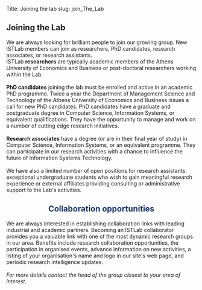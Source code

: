 Title: Joining the lab
slug: join_The_Lab

<div class="container">

  <div class="panel panel-default">
    <div class="panel-heading">
      <h2>Joining the Lab</h2>
    </div>
  </div>

  <div class="thumbnail">
     We are always looking for brilliant people to join our growing group.
     New ISTLab members can join as researchers, PhD candidates, research associates, or research assistants.</br>
     ISTLab <b>researchers</b> are typically academic members of the Athens University of Economics and Business or post-doctoral researchers
     working within the Lab.
     </br>
     </br>
    <b>PhD candidates</b> joining the lab must be enrolled and active in an academic PhD programme. Twice a year the Department of Management
     Science and Technology of the Athens University of Economics and Business issues a call for new PhD candidates.
     PhD candidates have a graduate and postgraduate degree in Computer Science, Information Systems, or equivalent qualifications.
     They have the opportunity to manage and work on a number of cutting edge research initiatives.
     </br></br>
     <b>Research associates</b> have a degree (or are in their final year of study) in Computer Science, Information Systems, or an equivalent
     programme. They can participate in our research activities with a chance to influence the future of Information Systems Technology.
     </br></br>
     We have also a limited number of open positions for research assistants: exceptional undergraduate students who wish to gain
     meaningful research experience or external affiliates providing consulting or administrative support to the Lab's activities.
  </div>
  <div class="thumbnail">
    <h2 style="text-align: center; color:#203864;"> Collaboration opportunities</h3>
     <p>We are always interested in establishing collaboration links with leading industrial and academic partners.
     Becoming an ISTLab collaborator provides you a valuable link with one of the most dynamic research groups in our area.
     Benefits include research collaboration opportunities, the participation in organised events, advance information on new activities,
     a listing of your organisation's name and logo in our site's web page, and periodic research intelligence updates.<br>
    </br>
    <i>For more details contact the head of the group closest to your area of interest.</i>	 
  </div>

  </br>
</div>
